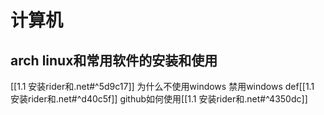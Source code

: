 # 计算机
## arch linux和常用软件的安装和使用
[[1.1 安装rider和.net#^5d9c17]]
为什么不使用windows
禁用windows def[[1.1 安装rider和.net#^d40c5f]]
github如何使用[[1.1 安装rider和.net#^4350dc]]
